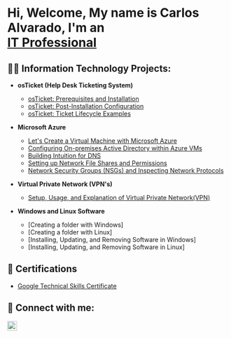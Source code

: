 <h1>Hi, Welcome,  My name is Carlos Alvarado, I'm an <br/><a href="https://www.linkedin.com/in/carlos-alvarado-402959279/">IT Professional</a>


<h2>👨‍💻 Information Technology Projects:</h2>

- <b>osTicket (Help Desk Ticketing System)</b>
  - [osTicket: Prerequisites and Installation](https://github.com/CarlosAlvarado0718/osticket-prereqs)
  - [osTicket: Post-Installation Configuration](https://github.com/CarlosAlvarado0718/osTicket-PostConfig)
  - [osTicket: Ticket Lifecycle Examples](https://github.com/CarlosAlvarado0718/osTicket_Lifecycle)
- <b>Microsoft Azure</b>
  - [Let's Create a Virtual Machine with Microsoft Azure](https://github.com/CarlosAlvarado0718/Virtual-Machine)
  - [Configuring On-premises Active Directory within Azure VMs](https://github.com/CarlosAlvarado0718/Configure-AD)
  - [Building Intuition for DNS](https://github.com/CarlosAlvarado0718/DNS-Intuition)
  - [Setting up Network File Shares and Permissions](https://github.com/CarlosAlvarado0718/Network-F-P)
  - [Network Security Groups (NSGs) and Inspecting Network Protocols](https://github.com/CarlosAlvarado0718/Network-Protocols)

- <b>Virtual Private Network (VPN's)</b>
  - [Setup, Usage, and Explanation of Virtual Private Network(VPN)](https://github.com/CarlosAlvarado0718/VPN-NETWORK)

- <b>Windows and Linux Software</b>
  - [Creating a folder with Windows]
  - [Creating a folder with Linux]
  - [Installing, Updating, and Removing Software in Windows]
  - [Installing, Updating, and Removing Software in Linux]
<h2>📜 Certifications</h2>

- [Google Technical Skills Certificate](https://coursera.org/share/083dbf9dbe4e91ff73341501eb3d056b)


<h2> 🤳 Connect with me:</h2>



[<img align="left" alt="JoshMadakor | LinkedIn" width="22px" src="https://cdn.jsdelivr.net/npm/simple-icons@v3/icons/linkedin.svg" />][linkedin]

[linkedin]:https://www.linkedin.com/in/carlos-alvarado0718/



